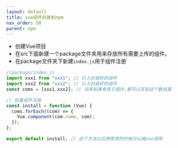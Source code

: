 ```yaml
---
layout: default
title: vue组件封装到npm
nav_order: 50
parent: npm
---
```


- 创建Vue项目
- 在src下面新建一个package文件夹用来存放所有需要上传的组件。
- 在package文件夹下新建`index.js`用于组件注册

```js
//package/index.js
import xxx1 from "xxx1"; // 引入封装好的组件
import xxx2 from "xxx2"; // 引入封装好的组件
const coms = [xxx1,xxx2]; // 将来如果有其它组件,都可以写到这个数组里

// 批量组件注册
const install = function (Vue) {
  coms.forEach((com) => {
    Vue.component(com.name, com);
  });
};

export default install; // 这个方法以后再使用的时候可以被use调用
```
